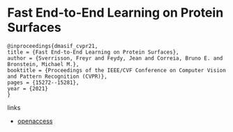 # Fast End-to-End Learning on Protein Surfaces

```
@inproceedings{dmasif_cvpr21,
title = {Fast End-to-End Learning on Protein Surfaces},
author = {Sverrisson, Freyr and Feydy, Jean and Correia, Bruno E. and Bronstein, Michael M.},
booktitle = {Proceedings of the IEEE/CVF Conference on Computer Vision and Pattern Recognition (CVPR)},
pages = {15272--15281},
year = {2021}
}
```

links
- [openaccess](https://openaccess.thecvf.com/content/CVPR2021/html/Sverrisson_Fast_End-to-End_Learning_on_Protein_Surfaces_CVPR_2021_paper.html)
